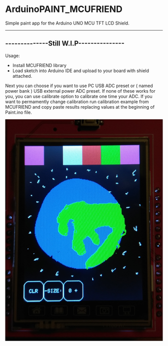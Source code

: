 # ArduinoPAINT_MCUFRIEND
Simple paint app for the Arduino UNO MCU TFT LCD Shield. 

----------------------------------------
--------------Still W.I.P---------------
----------------------------------------


Usage:
- Install MCUFRIEND library
- Load sketch into Arduino IDE and upload to your board with shield attached.

Next you can choose if you want to use PC USB ADC preset or ( named power bank ) USB external power ADC preset.
If none of these works for you, you can use calibrate option to calibrate one time your ADC.
If you want to permamently change calibration run calibration example from MCUFRIEND and copy paste results replacing values at the beginning of Paint.ino file.

![alt-text](https://raw.githubusercontent.com/MinikPLayer/ArduinoPAINT_MCUFRIEND/master/screenshots/Random_image.jpg)
